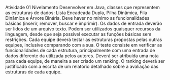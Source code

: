 Atividade 01 Nivelamento
Desenvolver em Java, classes que representem as estruturas de dados: Lista Encadeada Dupla, Pilha Dinâmica, Fila Dinâmica e Árvore Binária. Deve haver no mínimo as funcionalidades básicas (inserir, remover, buscar e imprimir). Os dados de entrada deverão ser lidos de um arquivo texto. Podem ser utilizados quaisquer recursos da linguagem, desde que seja possível executar as funções básicas sem restrições. 
Cada equipe deverá testar as estruturas propostas pelas outras equipes, inclusive comparando com a sua. O teste consiste em verificar as funcionalidades de cada estrutura, principalmente com uma entrada de dados diferente da utilizada pelos autores. Deverá ser atribuída uma nota para cada equipe, de maneira a ser criado um ranking. O ranking deverá ser justificado com a escrita de um relatório detalhado sobre a avaliação das estruturas de cada equipe.
